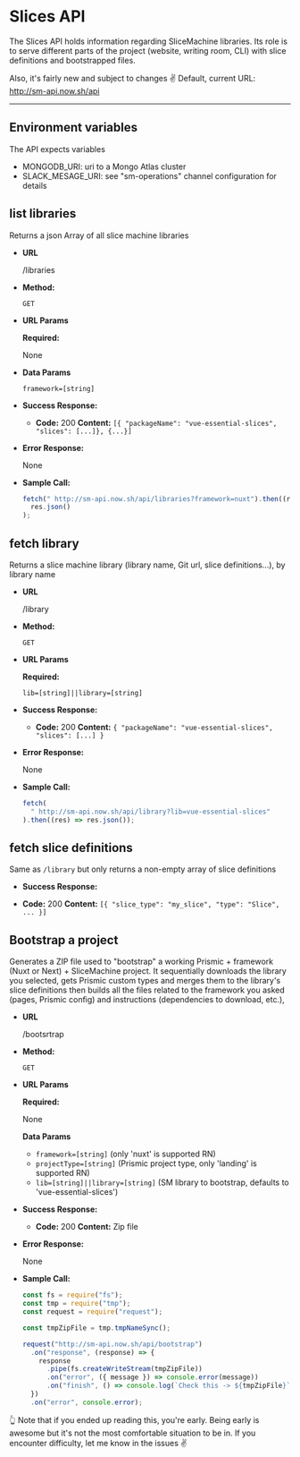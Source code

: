 # Slices API

The Slices API holds information regarding SliceMachine libraries. Its role is to serve different parts of the project (website, writing room, CLI) with slice definitions and bootstrapped files.

Also, it's fairly new and subject to changes ✌️
Default, current URL: http://sm-api.now.sh/api

---

## Environment variables

The API expects variables

- MONGODB_URI: uri to a Mongo Atlas cluster
- SLACK_MESAGE_URI: see "sm-operations" channel configuration for details

## list libraries

Returns a json Array of all slice machine libraries

- **URL**

  /libraries

- **Method:**

  `GET`

- **URL Params**

  **Required:**

  None

- **Data Params**

  `framework=[string]`

- **Success Response:**

  - **Code:** 200
    **Content:** `[{ "packageName": "vue-essential-slices", "slices": [...]}, {...}]`

- **Error Response:**

  None

- **Sample Call:**

  ```javascript
  fetch(" http://sm-api.now.sh/api/libraries?framework=nuxt").then((res) =>
    res.json()
  );
  ```

## fetch library

Returns a slice machine library (library name, Git url, slice definitions...), by library name

- **URL**

  /library

- **Method:**

  `GET`

- **URL Params**

  **Required:**

  `lib=[string]||library=[string]`

- **Success Response:**

  - **Code:** 200
    **Content:** `{ "packageName": "vue-essential-slices", "slices": [...] }`

- **Error Response:**

  None

- **Sample Call:**

  ```javascript
  fetch(
    " http://sm-api.now.sh/api/library?lib=vue-essential-slices"
  ).then((res) => res.json());
  ```

## fetch slice definitions

Same as `/library` but only returns a non-empty array of slice definitions

- **Success Response:**

- **Code:** 200
  **Content:** `[{ "slice_type": "my_slice", "type": "Slice", ... }]`

## Bootstrap a project

Generates a ZIP file used to "bootstrap" a working Prismic + framework (Nuxt or Next) + SliceMachine project. It sequentially downloads the library you selected, gets Prismic custom types and merges them to the library's slice definitions then builds all the files related to the framework you asked (pages, Prismic config) and instructions (dependencies to download, etc.),

- **URL**

  /bootsrtrap

- **Method:**

  `GET`

- **URL Params**

  **Required:**

  None

  **Data Params**

  - `framework=[string]` (only 'nuxt' is supported RN)
  - `projectType=[string]` (Prismic project type, only 'landing' is supported RN)
  - `lib=[string]||library=[string]` (SM library to bootstrap, defaults to 'vue-essential-slices')

- **Success Response:**

  - **Code:** 200
    **Content:** Zip file

- **Error Response:**

  None

- **Sample Call:**

  ```javascript
  const fs = require("fs");
  const tmp = require("tmp");
  const request = require("request");

  const tmpZipFile = tmp.tmpNameSync();

  request("http://sm-api.now.sh/api/bootstrap")
    .on("response", (response) => {
      response
        .pipe(fs.createWriteStream(tmpZipFile))
        .on("error", ({ message }) => console.error(message))
        .on("finish", () => console.log(`Check this -> ${tmpZipFile}`));
    })
    .on("error", console.error);
  ```

👆 Note that if you ended up reading this, you're early. Being early is awesome but it's not the most comfortable situation to be in. If you encounter difficulty, let me know in the issues ✌️
